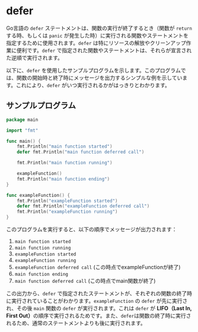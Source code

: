 # defer
Go言語の `defer` ステートメントは、関数の実行が終了するとき（関数が `return` する時、もしくは `panic` が発生した時）に実行される関数やステートメントを指定するために使用されます。`defer` は特にリソースの解放やクリーンアップ作業に便利です。`defer` で指定された関数やステートメントは、それらが宣言された逆順で実行されます。

以下に、`defer` を使用したサンプルプログラムを示します。このプログラムでは、関数の開始時と終了時にメッセージを出力するシンプルな例を示しています。これにより、`defer` がいつ実行されるかがはっきりとわかります。

## サンプルプログラム
```go
package main

import "fmt"

func main() {
    fmt.Println("main function started")
    defer fmt.Println("main function deferred call")

    fmt.Println("main function running")

    exampleFunction()
    fmt.Println("main function ending")
}

func exampleFunction() {
    fmt.Println("exampleFunction started")
    defer fmt.Println("exampleFunction deferred call")
    fmt.Println("exampleFunction running")
}
```

このプログラムを実行すると、以下の順序でメッセージが出力されます：

1. `main function started`
2. `main function running`
3. `exampleFunction started`
4. `exampleFunction running`
5. `exampleFunction deferred call` (この時点でexampleFunctionが終了)
6. `main function ending`
7. `main function deferred call` (この時点でmain関数が終了)

この出力から、`defer` で指定されたステートメントが、それぞれの関数の終了時に実行されていることがわかります。`exampleFunction` の `defer` が先に実行され、その後 `main` 関数の `defer` が実行されます。これは `defer` が <strong>LIFO（Last In, First Out）</strong>の順序で実行されるためです。また、`defer`は関数の終了時に実行されるため、通常のステートメントよりも後に実行されます。

